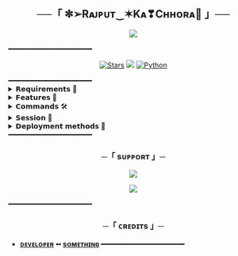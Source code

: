 
 <h2 align="center">   
    ──「 ✼➢Rᴀᴊᴘᴜᴛ‿✶Kᴀ❣Cʜʜᴏʀᴀ👑 」──  
   </h2>  
 <p align="center">   
<img src="https://telegra.ph/file/909bd5efe4bebb70d3438.jpg">   
 </p> ━━━━━━━━━━━━━━━━━━━━ 
 <p align="center"> 
 <a href="https://github.com/Rajpomane/GJ516VCBOT/stargazers"><img src="https://img.shields.io/github.com/Rajpomane/GJ516VCBOT?color=black&logo=github&logoColor=black&style=for-the-badge" alt="Stars" /></a> <a href="https://github.com/MrProgrammer72/GJ516VCBOT/network/members"> <img src="https://img.shields.io/github/forks/MrProgrammer72/GJ516VCBOT?color=black&logo=github&logoColor=black&style=for-the-badge" /></a> 
 <a href="https://www.python.org/"> <img src="https://img.shields.io/badge/Written%20in-Python-skyblue?style=for-the-badge&logo=python" alt="Python" /> </a> 
 </p> 
 ━━━━━━━━━━━━━━━━━━━━
 <details> 
 <summary> 𝗥𝗲𝗾𝘂𝗶𝗿𝗲𝗺𝗲𝗻𝘁𝘀 📝</summary> 

 - FFmpeg 
 - NodeJS [nodesource.com](https://nodesource.com/) 
 - Python 3.7 or higher 
 - [PyTgCalls](https://github.com/pytgcalls/pytgcalls) 
 </details> 
 <details> 
 <summary> 𝗙𝗲𝗮𝘁𝘂𝗿𝗲𝘀 🔮</summary> 

 - Yt-dL Fix 
 - Updated Plug-in 
 - Super Fast Bot 
 - No Lag Hang 
 - Fast Download Song From Server 
 - Program Updated 
 - Smooth Player 
 </details> 
 <details> 
 <summary> 𝗖𝗼𝗺𝗺𝗮𝗻𝗱𝘀 🛠</summary>
  
 - `/play <song name>` - play song you requested 
 - `/song <song name>` - download songs you want quickly 
 - `/ping` - Bot Online or Offine 

  #### Admins Only 👷‍♂️ 

- `/pause` - pause song play 
 - `/resume` - resume song play 
 - `/skip` - play next song 
 - `/end` - stop music play 
 </details> 

<details>
<summary>𝗦𝗲𝘀𝘀𝗶𝗼𝗻 🥀</summary>

- 🧪 Get `SESSION_NAME` variable: 
  - [``Pyrogram Session``](https://telegram.me/StringFatherBot)
 </details>
 
 <details>
<summary> 
𝗗𝗲𝗽𝗹𝗼𝘆𝗺𝗲𝗻𝘁 𝗺𝗲𝘁𝗵𝗼𝗱𝘀 🚀
</summary> 


 ## ᴅᴇᴘʟᴏʏ ᴛᴏ ʜᴇʀᴏᴋᴜ 🚀 

 <p align="center"><a href="https://heroku.com/deploy?template=https://github.com/Rajpomane/GJ516VCBOT"> <img src="https://img.shields.io/badge/Deploy%20To%20Heroku-orange?style=for-the-badge&logo=heroku" width="200" height="35.45"/></a></p> 

 The easiest way to host this bot, Deploy on Heroku, Change the app country to Europe (it will help to make the bot more stable). 

 ## ᴅᴇᴩʟᴏʏ ᴏɴ ᴏᴋᴛᴇᴛᴏ 

 <p align="center"><a href="https://cloud.okteto.com/deploy?repository=https://github.com/Rajpomane/GJ516VCBOT"><img src="https://img.shields.io/badge/Deploy%20To%20Okteto-informational?style=for-the-badge&logo=Okteto" width="200" height="35.45"/></a></p> 

 The second easiest way to host this bot, Deploy on Okteto Cloud 
 ## ᴅᴇᴘʟᴏʏ ᴏɴ ᴠᴘꜱ ꜱᴇʀᴠᴇʀ 📡
   ```sh 
 sudo apt update && apt upgrade -y 
 sudo apt install git curl python3-pip ffmpeg -y 
 pip3 install -U pip 
 Curl -sL https://deb.nodesource.com/setup_16.x | bash - 
 sudo apt-get install -y nodejs 
 npm i -g npm 
 git clone https://github.com/MrProgrammer72/GJ516VCBOT # Clone your repo. 
 cd GJ516VCBOT
 pip3 install -U -r requirements.txt 
 cp example.env .env #Use vim to edit ENVs 
 vim .env #Fill up your ENVs ( Steps press i to enter in insert mode then edit the file. Press Esc to exit the editing mode then type :wq! and press Enter key to save the file.) 
 python3 main.py # Run the bot 

 ``` 

 <a href="https://www.youtube.com/watch?v=dQw4w9WgXcQ"><img src="https://user-images.githubusercontent.com/73097560/115834477-dbab4500-a447-11eb-908a-139a6edaec5c.gif"></a> 

 </p> 

 </details>
━━━━━━━━━━━━━━━━━━━━ 

   <h3 align="center"> 
     ─「 sᴜᴩᴩᴏʀᴛ 」─ 
 </h3> 

  <p align="center"> 
 <a href="https://t.me/YaaroKiMehfil_YKM"><img src="https://img.shields.io/badge/-Support%20Group-blue.svg?style=for-the-badge&logo=Telegram"></a> 
 </p> 
 <p align="center"> 
 <a href="https://telegram.me/myworldGJ516"><img src="https://img.shields.io/badge/-Support%20Channel-blue.svg?style=for-the-badge&logo=Telegram"></a> 
 </p> 
━━━━━━━━━━━━━━━━━━━━
    <h3 align="center"> 
   ─「 ᴄʀᴇᴅɪᴛs 」─ 
 </h3> 

 - <b>[ᴅᴇᴠᴇʟᴏᴘᴇʀ](https://github.com/Rajpomane)  ➻  [sᴏᴍᴇᴛʜɪɴɢ](https://github.com/Rajpomane/GJ516VCBOT) </b> 
━━━━━━━━━━━━━━━━━━━━
